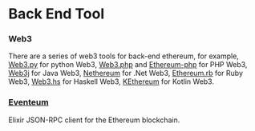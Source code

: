 # Back End Tool

### Web3

There are a series of web3 tools for back-end ethereum, for example, [Web3.py](https://github.com/ethereum/web3.py) for python Web3, [Web3.php](https://github.com/sc0Vu/web3.php) and [Ethereum-php](https://github.com/digitaldonkey/ethereum-php) for PHP Web3, [Web3j](https://github.com/web3j/web3j) for Java Web3, [Nethereum](https://nethereum.com/) for .Net Web3, [Ethereum.rb](https://github.com/EthWorks/ethereum.rb) for Ruby Web3, [Web3.hs](https://hackage.haskell.org/package/web3) for Haskell Web3, [KEthereum](https://github.com/komputing/KEthereum) for Kotlin Web3.&#x20;

### [Eventeum](https://github.com/ConsenSys/eventeum)

Elixir JSON-RPC client for the Ethereum blockchain.
